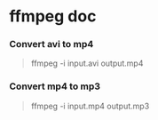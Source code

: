 # ffmpeg doc

### Convert avi to mp4
> ffmpeg -i input.avi output.mp4

### Convert mp4 to mp3
> ffmpeg -i input.mp4 output.mp3

